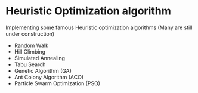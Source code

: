 # Heuristic Optimization algorithm
Implementing some famous Heuristic optimization algorithms (Many are still under construction)
* Random Walk  
* Hill Climbing
* Simulated Annealing
* Tabu Search
* Genetic Algorithm (GA)
* Ant Colony Algorithm (ACO)
* Particle Swarm Optimization (PSO)
